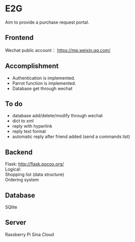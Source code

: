 # E2G
Aim to provide a purchase request portal.

## Frontend

Wechat public account： https://mp.weixin.qq.com/  

## Accomplishment

* Authentication is implemented. 
* Parrot function is implemented.
* Database get through wechat

## To do

* database add/delete/modify through wechat
* dict to xml
* reply with hyperlink
* reply text format
* automatic reply after friend added (send a commands list)

## Backend

Flask: http://flask.pocoo.org/  
Logical:  
Shopping list (data structure)  
Ordering system  

## Database

SQlite

## Server

Rassberry Pi
Sina Cloud
